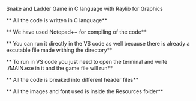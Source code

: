 Snake and Ladder Game in C language with Raylib for Graphics

** All the code is written in C language**

** We have used Notepad++ for compiling of the code**

** You can run it directly in the VS code as well because there is already a excutable file made withing the directory**

** To run in VS code you just need to open the terminal and write ./MAIN.exe in it and the game file will run**

** All the code is breaked into different header files**

** All the images and font used is inside the Resources folder**
